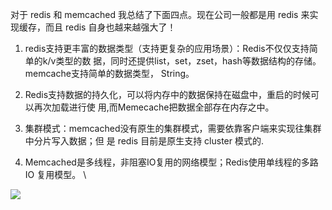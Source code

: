 对于 redis 和 memcached 我总结了下⾯四点。现在公司⼀般都是⽤ redis 来实现缓存，⽽且 redis ⾃身也越来越强⼤了！ 

1. redis⽀持更丰富的数据类型（⽀持更复杂的应⽤场景）：Redis不仅仅⽀持简单的k/v类型的数 据，同时还提供list，set，zset，hash等数据结构的存储。memcache⽀持简单的数据类型， String。

2. Redis⽀持数据的持久化，可以将内存中的数据保持在磁盘中，重启的时候可以再次加载进⾏使 ⽤,⽽Memecache把数据全部存在内存之中。

3. 集群模式：memcached没有原⽣的集群模式，需要依靠客户端来实现往集群中分⽚写⼊数据；但 是 redis ⽬前是原⽣⽀持 cluster 模式的. 

4. Memcached是多线程，⾮阻塞IO复⽤的⽹络模型；Redis使⽤单线程的多路 IO 复⽤模型。 \

   

![](E:\学习资料总结\面试题总结\16redis\assets/QQ截图20201227121033.png)